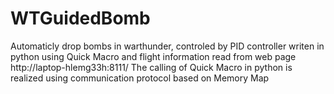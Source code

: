# WTGuidedBomb
Automaticly drop bombs in warthunder, controled by PID controller writen in python using Quick Macro and flight information read from web page http://laptop-hlemg33h:8111/
The calling of Quick Macro in python is realized using communication protocol based on Memory Map
